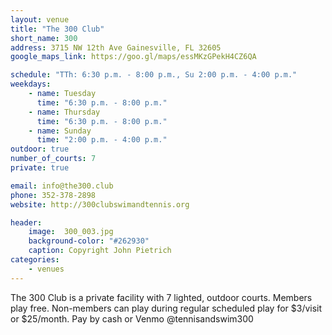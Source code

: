 ```yaml
---
layout: venue
title: "The 300 Club"
short_name: 300
address: 3715 NW 12th Ave Gainesville, FL 32605
google_maps_link: https://goo.gl/maps/essMKzGPekH4CZ6QA

schedule: "TTh: 6:30 p.m. - 8:00 p.m., Su 2:00 p.m. - 4:00 p.m."
weekdays:
    - name: Tuesday
      time: "6:30 p.m. - 8:00 p.m."
    - name: Thursday
      time: "6:30 p.m. - 8:00 p.m."
    - name: Sunday
      time: "2:00 p.m. - 4:00 p.m."
outdoor: true
number_of_courts: 7
private: true

email: info@the300.club
phone: 352-378-2898
website: http://300clubswimandtennis.org

header:
    image:  300_003.jpg
    background-color: "#262930"
    caption: Copyright John Pietrich
categories:
    - venues
---
```

<!--more-->

The 300 Club is a private facility with 7 lighted, outdoor courts. Members play free. Non-members can play during regular scheduled play for $3/visit or $25/month. Pay by cash or Venmo @tennisandswim300
